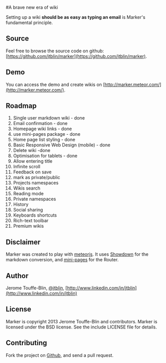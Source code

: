 #A brave new era of wiki

Setting up a wiki **should be as easy as typing an email** is Marker's fundamental principle. 

## Source

Feel free to browse the source code on github: [https://github.com/jtblin/marker](https://github.com/jtblin/marker).

## Demo

You can access the demo and create wikis on [http://marker.meteor.com/](http://marker.meteor.com/).

## Roadmap

1. Single user markdown wiki - done
2. Email confirmation - done
2. Homepage wiki links - done
3. use mini-pages package - done
3. Home page list styling - done
3. Basic Responsive Web Design (mobile) - done
3. Delete wiki -done 
3. Optimisation for tablets - done
3. Allow entering title
3. Infinite scroll
3. Feedback on save
3. mark as private/public
3. Projects namespaces
3. Wikis search
3. Reading mode
4. Private namespaces
4. History
5. Social sharing
6. Keyboards shortcuts
7. Rich-text toolbar
6. Premium wikis

## Disclaimer
Marker was created to play with [meteorjs](https://github.com/meteor/meteor). It uses [Showdown](https://github.com/coreyti/showdown) for the markdown conversion, and [mini-pages](https://github.com/cmather/meteor-mini-pages) for the Router.

## Author

Jerome Touffe-Blin, [@jtblin](https://twitter.com/jtblin), [http://www.linkedin.com/in/jtblin](http://www.linkedin.com/in/jtblin)

## License

Marker is copyright 2013 Jerome Touffe-Blin and contributors. Marker is licensed under the BSD license. See the include LICENSE file for details.

## Contributing

Fork the project on [Github](https://github.com/jtblin/marker.git), and send a pull request.